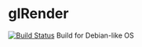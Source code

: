 # glRender
[![Build Status](http://sogimu.fvds.ru:8080/buildStatus/icon?job=glRender/Builds_for_Debian_like_OSs)](http://sogimu.fvds.ru:8080/job/glRender/job/Builds_for_Debian_like_OSs/) Build for Debian-like OS
